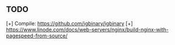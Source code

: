 ## TODO
[+] Compile: https://github.com/igbinary/igbinary
[+] https://www.linode.com/docs/web-servers/nginx/build-nginx-with-pagespeed-from-source/
